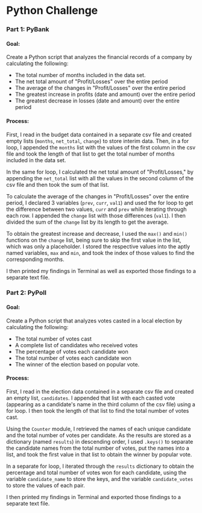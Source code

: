 # Python Challenge
### Part 1: PyBank
#### Goal:
Create a Python script that analyzes the financial records of a company by calculating the following:
- The total number of months included in the data set.
- The net total amount of "Profit/Losses" over the entire period
- The average of the changes in "Profit/Losses" over the entire period
- The greatest increase in profits (date and amount) over the entire period
- The greatest decrease in losses (date and amount) over the entire period

#### Process:
First, I read in the budget data contained in a separate csv file and created empty lists (`months`, `net_total`, `change`) to store interim data. Then, in a for loop, I appended the `months` list with the values of the first column in the csv file and took the length of that list to get the total number of months included in the data set.

In the same for loop, I calculated the net total amount of "Profit/Losses," by appending the `net_total` list with all the values in the second column of the csv file and then took the sum of that list. 

To calculate the average of the changes in "Profit/Losses" over the entire period, I declared 3 variables (`prev`, `curr`, `val1`) and used the for loop to get the difference between two values, `curr` and `prev` while iterating through each row. I appended the `change` list with those differences (`val1`). I then divided the sum of the `change` list by its length to get the average. 

To obtain the greatest increase and decrease, I used the `max()` and `min()` functions on the `change` list, being sure to skip the first value in the list, which was only a placeholder. I stored the respective values into the aptly named variables, `max` and `min`, and took the index of those values to find the corresponding months.

I then printed my findings in Terminal as well as exported those findings to a separate text file. 


### Part 2: PyPoll
#### Goal:
Create a Python script that analyzes votes casted in a local election by calculating the following:
- The total number of votes cast
- A complete list of candidates who received votes
- The percentage of votes each candidate won
- The total number of votes each candidate won
- The winner of the election based on popular vote.

#### Process:
First, I read in the election data contained in a separate csv file and created an empty list, `candidates`. I appended that list with each casted vote (appearing as a candidate's name in the third column of the csv file) using a for loop. I then took the length of that list to find the total number of votes cast.

Using the `Counter` module, I retrieved the names of each unique candidate and the total number of votes per candidate. As the results are stored as a dictionary (named `results`) in descending order, I used `.keys()` to separate the candidate names from the total number of votes, put the names into a list, and took the first value in that list to obtain the winner by popular vote. 

In a separate for loop, I iterated through the `results` dictionary to obtain the percentage and total number of votes won for each candidate, using the variable `candidate_name` to store the keys, and the variable `candidate_votes` to store the values of each pair. 

I then printed my findings in Terminal and exported those findings to a separate text file. 
